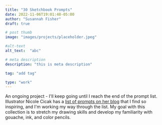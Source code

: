 ```yaml
---
title: "30 Sketchbook Prompts"
date: 2022-11-06T19:01:48-05:00
author: "Susannah Fisher"
draft: true

# post thumb
image: "images/projects/placeholder.jpeg"

#alt-text
alt_text:  "abc"

# meta description
description: "this is meta description"

tag: "add tag"

type: "work"
---
```


<figcaption>An ongoing project - I'll keep going until I reach the end of the prompt list.</figcaption>
Illustrator Nicole Cicak has a <a href="https://nicolecicak.com/blog/2022/30-more-sketchbooking-prompts-to-kickstart-creativity" target="_blank">list of prompts on her blog</a> that I find so inspiring, and I'm working my way through the list. My goal with this collection is to stretch my drawing skills and develop my familiarity with gouache, ink, and color pencils. 

